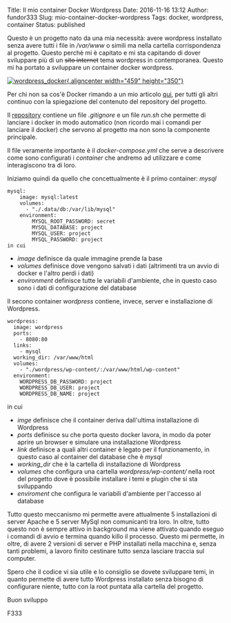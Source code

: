 Title: Il mio container Docker Wordpress
Date: 2016-11-16 13:12
Author: fundor333
Slug: mio-container-docker-wordpress
Tags: docker, wordpress, container
Status: published

Questo è un progetto nato da una mia necessità: avere wordpress
installato senza avere tutti i file in */var/www* o simili ma nella
cartella corrispondenza al progetto. Questo perchè mi è capitato e mi
sta capitando di dover sviluppare più di un ~~sito internet~~ tema
wordpress in contemporanea. Questo mi ha portato a sviluppare un
container docker wordpress.

<!--more-->

[![wordpress\_docker](http://www.fundor333.com/wp-content/uploads/2016/11/Wordpress_Docker.png){.aligncenter
width="459"
height="350"}](https://github.com/fundor333/Wordpress-Docker)

Per chi non sa cos'è Docker rimando a un mio articolo
[qui](http://www.fundor333.com/docker-la-balena-con-i-container/), per
tutti gli altri continuo con la spiegazione del contenuto del repository
del progetto.

Il [repository](https://github.com/fundor333/Wordpress-Docker) contiene
un file *.gitignore* e un file *run.sh* che permette di lanciare i
docker in modo automatico (non ricordo mai i comandi per lanciare il
docker) che servono al progetto ma non sono la componente principale.

Il file veramente importante è il *docker-compose.yml* che serve a
descrivere come sono configurati i *container* che andremo ad utilizzare
e come interagiscono tra di loro.

Iniziamo quindi da quello che concettualmente è il primo container:
*mysql*

    mysql:
        image: mysql:latest
        volumes:
          - "./.data/db:/var/lib/mysql"
        environment:
            MYSQL_ROOT_PASSWORD: secret
            MYSQL_DATABASE: project
            MYSQL_USER: project
            MYSQL_PASSWORD: project
    in cui

-   *image* definisce da quale immagine prende la base
-   *volumes* definisce dove vengono salvati i dati (altrimenti tra un
    avvio di docker e l'altro perdi i dati)
-   *environment* definisce tutte le variabili d'ambiente, che in questo
    caso sono i dati di configurazione del database

Il secono container *wordpress* contiene, invece, server e installazione
di Wordpress.

    wordpress:
      image: wordpress
      ports:
        - 8080:80
      links:
        - mysql
      working_dir: /var/www/html
      volumes:
        - "./wordpress/wp-content/:/var/www/html/wp-content"
      environment:
        WORDPRESS_DB_PASSWORD: project
        WORDPRESS_DB_USER: project
        WORDPRESS_DB_NAME: project

in cui

-   *imge* definisce che il container deriva dall'ultima installazione
    di Wordpress
-   *ports* definisce su che porta questo docker lavora, in modo da
    poter aprire un browser e simulare una installazione Wordpress
-   *link* definisce a quali altri container è legato per il
    funzionamento, in questo caso al container del database che è
    *mysql*
-   *working\_dir* che è la cartella di installazione di Wordpress
-   *volumes* che configura una cartella *wordpress/wp-content/* nella
    root del progetto dove è possibile installare i temi e plugin che si
    sta sviluppando
-   *enviroment* che configura le variabili d'ambiente per l'accesso al
    database

Tutto questo meccanismo mi permette avere attualmente 5 installazioni di
server Apache e 5 server MySql non comunicanti tra loro. In oltre, tutto
questo non è sempre attivo in background ma viene attivato quando eseguo
i comandi di avvio e termina quando killo il processo. Questo mi
permette, in oltre, di avere 2 versioni di server e PHP installati nella
macchina e, senza tanti problemi, a lavoro finito cestinare tutto senza
lasciare traccia sul computer.

Spero che il codice vi sia utile e lo consiglio se dovete sviluppare
temi, in quanto permette di avere tutto Wordpress installato senza
bisogno di configurare niente, tutto con la root puntata alla cartella
del progetto.

Buon sviluppo

F333
